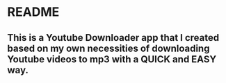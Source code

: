 # README
## This is a Youtube Downloader app that I created based on my own necessities of downloading Youtube videos to mp3 with a **QUICK** and **EASY** way.